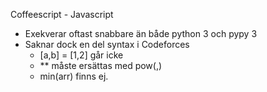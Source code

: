 Coffeescript - Javascript

* Exekverar oftast snabbare än både python 3 och pypy 3
* Saknar dock en del syntax i Codeforces
	* [a,b] = [1,2] går icke
	* ** måste ersättas med pow(,)
  * min(arr) finns ej.